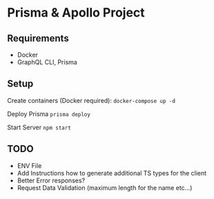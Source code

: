 # Prisma & Apollo Project

## Requirements
- Docker
- GraphQL CLI, Prisma

## Setup

Create containers (Docker required):
`docker-compose up -d`

Deploy Prisma
`prisma deploy`

Start Server
`npm start`

## TODO
- ENV File
- Add Instructions how to generate additional TS types for the client
- Better Error responses?
- Request Data Validation (maximum length for the name etc...)